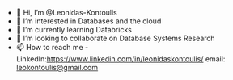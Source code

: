 - 👋 Hi, I’m @Leonidas-Kontoulis
- 👀 I’m interested in Databases and the cloud
- 🌱 I’m currently learning Databricks  
- 💞️ I’m looking to collaborate on Database Systems Research
- 📫 How to reach me - LinkedIn:https://www.linkedin.com/in/leonidaskontoulis/  email: leokontoulis@gmail.com

<!---
Leonidas-Kontoulis/Leonidas-Kontoulis is a ✨ special ✨ repository because its `README.md` (this file) appears on your GitHub profile.
You can click the Preview link to take a look at your changes.
--->
